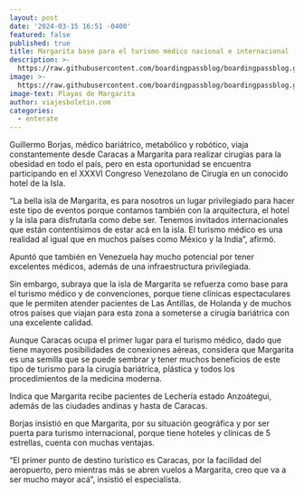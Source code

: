 ```yaml
---
layout: post
date: '2024-03-15 16:51 -0400'
featured: false
published: true
title: Margarita base para el turismo médico nacional e internacional
description: >-
  https://raw.githubusercontent.com/boardingpassblog/boardingpassblog.github.io/main/assets/images/1margarita.jpg
image: >-
  https://raw.githubusercontent.com/boardingpassblog/boardingpassblog.github.io/main/assets/images/1margarita.jpg
image-text: Playas de Margarita
author: viajesboletin.com
categories:
  - enterate
---
```

Guillermo Borjas, médico bariátrico, metabólico y robótico, viaja constantemente desde Caracas a Margarita para realizar cirugías para la obesidad en todo el país, pero en esta oportunidad se encuentra participando en el XXXVI Congreso Venezolano de Cirugía en un conocido hotel de la Isla.

“La bella isla de Margarita, es para nosotros un lugar privilegiado para hacer este tipo de eventos porque contamos también con la arquitectura, el hotel y la isla para disfrutarla como debe ser. Tenemos invitados internacionales que están contentísimos de estar acá en la isla. El turismo médico es una realidad al igual que en muchos países como México y la India”, afirmó.

Apuntó que también en Venezuela hay mucho potencial por tener excelentes médicos, además de una infraestructura privilegiada.

Sin embargo, subraya que la isla de Margarita se refuerza como base para el turismo médico y de convenciones, porque tiene clínicas espectaculares que le permiten atender pacientes de Las Antillas, de Holanda y de muchos otros países que viajan para esta zona a someterse a cirugía bariátrica con una excelente calidad.

Aunque Caracas ocupa el primer lugar para el turismo médico, dado que tiene mayores posibilidades de conexiones aéreas, considera que Margarita es una semilla que se puede sembrar y tener muchos beneficios de este tipo de turismo para la cirugía bariátrica, plástica y todos los procedimientos de la medicina moderna.

Indica que Margarita recibe pacientes de Lechería estado Anzoátegui, además de las ciudades andinas y hasta de Caracas.

Borjas insistió en que Margarita, por su situación geográfica y por ser puerta para turismo internacional, porque tiene hoteles y clínicas de 5 estrellas, cuenta con muchas ventajas.

“El primer punto de destino turístico es Caracas, por la facilidad del aeropuerto, pero mientras más se abren vuelos a Margarita, creo que va a ser mucho mayor acá”, insistió el especialista.
